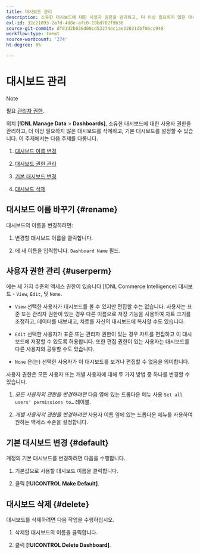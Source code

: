 ```yaml
---
title: 대시보드 관리
description: 소유한 대시보드에 대한 사용자 권한을 관리하고, 더 이상 필요하지 않은 대시보드를 삭제하고, 기본 대시보드를 설정하는 방법을 알아봅니다.
exl-id: 32c21093-2a7d-4d8e-afc0-19bd702f9b36
source-git-commit: df81d2b036d00cd53274ec1ae22031dbf06cc948
workflow-type: tm+mt
source-wordcount: '274'
ht-degree: 0%

---
```


# 대시보드 관리

>[!NOTE]
>
>필요 [관리자 권한](../../administrator/user-management/user-management.md).

위치 **[!DNL Manage Data** > **Dashboards]**, 소유한 대시보드에 대한 사용자 권한을 관리하고, 더 이상 필요하지 않은 대시보드를 삭제하고, 기본 대시보드를 설정할 수 있습니다. 이 주제에서는 다음 주제를 다룹니다.

1. [대시보드 이름 변경](#rename)

1. [대시보드 권한 관리](#userperm)

1. [기본 대시보드 변경](#default)

1. [대시보드 삭제](#delete)

## 대시보드 이름 바꾸기 {#rename}

대시보드의 이름을 변경하려면:

1. 변경할 대시보드 이름을 클릭합니다.

2. 에 새 이름을 입력합니다. `Dashboard Name` 필드.

## 사용자 권한 관리 {#userperm}

에는 세 가지 수준의 액세스 권한이 있습니다 [!DNL Commerce Intelligence] 대시보드 - `View`, `Edit`, 및 `None`.

* `View` 선택한 사용자가 대시보드를 볼 수 있지만 편집할 수는 없습니다. 사용자는 표준 또는 관리자 권한이 있는 경우 다른 이름으로 저장 기능을 사용하여 차트 크기를 조정하고, 데이터를 내보내고, 차트를 자신의 대시보드에 복사할 수도 있습니다.

* `Edit` 선택한 사용자가 표준 또는 관리자 권한이 있는 경우 차트를 편집하고 이 대시보드에 저장할 수 있도록 허용합니다. 또한 편집 권한이 있는 사용자는 대시보드를 다른 사용자와 공유할 수도 있습니다.

* `None` 은(는) 선택한 사용자가 이 대시보드를 보거나 편집할 수 없음을 의미합니다.

사용자 권한은 모든 사용자 또는 개별 사용자에 대해 두 가지 방법 중 하나를 변경할 수 있습니다.

1. *모든 사용자의 권한을 변경하려면* 다음 옆에 있는 드롭다운 메뉴 사용 `Set all users' permissions to…` 레이블.

1. *개별 사용자의 권한을 변경하려면* 사용자 이름 옆에 있는 드롭다운 메뉴를 사용하여 원하는 액세스 수준을 설정합니다.

## 기본 대시보드 변경 {#default}

계정의 기본 대시보드를 변경하려면 다음을 수행합니다.

1. 기본값으로 사용할 대시보드 이름을 클릭합니다.

1. 클릭 **[!UICONTROL Make Default]**.

## 대시보드 삭제 {#delete}

대시보드를 삭제하려면 다음 작업을 수행하십시오.

1. 삭제할 대시보드의 이름을 클릭합니다.

1. 클릭 **[!UICONTROL Delete Dashboard]**.
